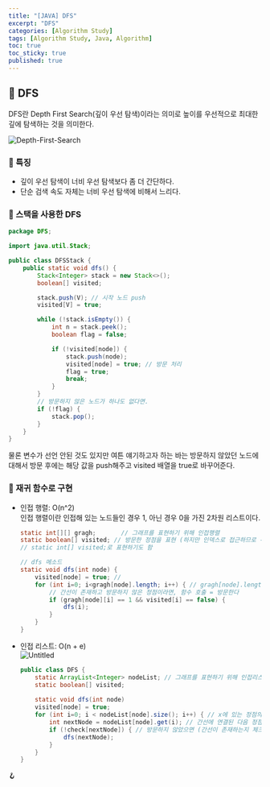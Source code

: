 ```yaml
---
title: "[JAVA] DFS"
excerpt: "DFS"
categories: [Algorithm Study]
tags: [Algorithm Study, Java, Algorithm]
toc: true
toc_sticky: true
published: true
---
```


## 🔮 DFS

DFS란 Depth First Search(깊이 우선 탐색)이라는 의미로 높이를 우선적으로 최대한 깊에 탐색하는 것을 의미한다. <br>

![Depth-First-Search](https://user-images.githubusercontent.com/96654391/174769534-fda71274-8c74-4bfc-a445-dcc93f0c0c5b.gif)

### 📍 특징

- 깊이 우선 탐색이 너비 우선 탐색보다 좀 더 간단하다. 
- 단순 검색 속도 자체는 너비 우선 탐색에 비해서 느리다. 

### 📍 스택을 사용한 DFS

```java
package DFS;

import java.util.Stack;

public class DFSStack {
    public static void dfs() {
        Stack<Integer> stack = new Stack<>();
        boolean[] visited;

        stack.push(V); // 시작 노드 push
        visited[V] = true;

        while (!stack.isEmpty()) {
            int n = stack.peek();
            boolean flag = false;

            if (!visited[node]) {
                stack.push(node);
                visited[node] = true; // 방문 처리
                flag = true;
                break;
            }
        }
        // 방문하지 않은 노드가 하나도 없다면.
        if (!flag) {
            stack.pop();
        }
    }
}
```
물론 변수가 선언 안된 것도 있지만 여튼 얘기하고자 하는 바는 방문하지 않았던 노드에 대해서 방문 후에는 해당 값을 push해주고 visited 배열을 true로 바꾸어준다. 

### 📍 재귀 함수로 구현

- 인접 행렬: O(n^2) <br>
    인접 행렬이란 인접해 있는 노드들인 경우 1, 아닌 경우 0을 가진 2차원 리스트이다. 
    ```java
    static int[][] gragh;	    // 그래프를 표현하기 위해 인접행렬
	static boolean[] visited; // 방문한 정점을 표현 (하지만 인덱스로 접근하므로 -1 고려)
	// static int[] visited;로 표현하기도 함
	
	// dfs 메소드
	static void dfs(int node) {
		visited[node] = true; // 
		for (int i=0; i<gragh[node].length; i++) { // gragh[node].length = 정점 	
			// 간선이 존재하고 방문하지 않은 정점이라면, 함수 호출 = 방문한다
			if (gragh[node][i] == 1 && visited[i] == false) { 
				dfs(i);	
		    }
	    }
    }
    ```
- 인접 리스트: O(n + e) <br>
    ![Untitled](https://user-images.githubusercontent.com/96654391/174775501-59a1af43-2fe5-4422-b281-cab0ef630d74.png)
    ```java
    public class DFS {
        static ArrayList<Integer> nodeList;	// 그래프를 표현하기 위해 인접리스트  
        static boolean[] visited; 
        
        static void dfs(int node)
        visited[node] = true;
        for (int i=0; i < nodeList[node].size(); i++) { // x에 있는 정점의 개수만큼 반복
            int nextNode = nodeList[node].get(i); // 간선에 연결된 다음 정점
            if (!check[nextNode]) { // 방문하지 않았으면 (간선이 존재하는지 체크하지 않아도 됨)
                dfs(nextNode);
            }
        }
    }
    ```
🪝